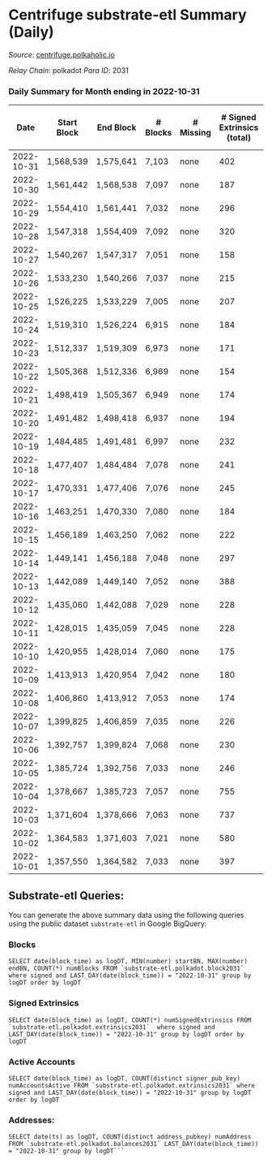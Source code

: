 # Centrifuge substrate-etl Summary (Daily)

_Source_: [centrifuge.polkaholic.io](https://centrifuge.polkaholic.io)

*Relay Chain*: polkadot
*Para ID*: 2031



### Daily Summary for Month ending in 2022-10-31


| Date | Start Block | End Block | # Blocks | # Missing | # Signed Extrinsics (total) | # Active Accounts | # Addresses with Balances | # Events | # Transfers | # XCM Transfers In | # XCM Transfers Out |
| ---- | ----------- | --------- | -------- | --------- | --------------------------- | ----------------- | ------------------------- | -------- | ----------- | ------------------ | ------------------- |
| 2022-10-31 | 1,568,539 | 1,575,641 | 7,103 | none | 402 | 103 | 43,198 | 17,218 | 146  |   |   |
| 2022-10-30 | 1,561,442 | 1,568,538 | 7,097 | none | 187 | 83 | 43,188 | 15,554 | 129  |   |   |
| 2022-10-29 | 1,554,410 | 1,561,441 | 7,032 | none | 296 | 105 |  | 16,194 | 219  |   |   |
| 2022-10-28 | 1,547,318 | 1,554,409 | 7,092 | none | 320 | 54 | 43,169 | 16,773 | 90  |   |   |
| 2022-10-27 | 1,540,267 | 1,547,317 | 7,051 | none | 158 | 54 |  | 15,266 | 92  |   |   |
| 2022-10-26 | 1,533,230 | 1,540,266 | 7,037 | none | 215 | 83 |  | 15,632 | 135  |   |   |
| 2022-10-25 | 1,526,225 | 1,533,229 | 7,005 | none | 207 | 88 | 43,152 | 15,559 | 128  |   |   |
| 2022-10-24 | 1,519,310 | 1,526,224 | 6,915 | none | 184 | 80 |  | 15,208 | 120  |   |   |
| 2022-10-23 | 1,512,337 | 1,519,309 | 6,973 | none | 171 | 62 | 43,136 | 15,172 | 104  |   |   |
| 2022-10-22 | 1,505,368 | 1,512,336 | 6,969 | none | 154 | 73 | 43,133 | 15,066 | 106  |   |   |
| 2022-10-21 | 1,498,419 | 1,505,367 | 6,949 | none | 174 | 78 |  | 15,155 | 125  |   |   |
| 2022-10-20 | 1,491,482 | 1,498,418 | 6,937 | none | 194 | 88 | 43,126 | 15,258 | 128  |   |   |
| 2022-10-19 | 1,484,485 | 1,491,481 | 6,997 | none | 232 | 100 |  | 15,721 | 138  |   |   |
| 2022-10-18 | 1,477,407 | 1,484,484 | 7,078 | none | 241 | 101 | 43,109 | 15,855 | 139  |   |   |
| 2022-10-17 | 1,470,331 | 1,477,406 | 7,076 | none | 245 | 112 | 43,097 | 15,953 | 163  |   |   |
| 2022-10-16 | 1,463,251 | 1,470,330 | 7,080 | none | 184 | 85 | 43,088 | 15,496 | 128  |   |   |
| 2022-10-15 | 1,456,189 | 1,463,250 | 7,062 | none | 222 | 99 | 43,084 | 15,705 | 156  |   |   |
| 2022-10-14 | 1,449,141 | 1,456,188 | 7,048 | none | 297 | 110 | 43,073 | 16,195 | 200  |   |   |
| 2022-10-13 | 1,442,089 | 1,449,140 | 7,052 | none | 388 | 98 |  | 16,792 | 174  |   |   |
| 2022-10-12 | 1,435,060 | 1,442,088 | 7,029 | none | 228 | 103 | 43,050 | 15,744 | 134  |   |   |
| 2022-10-11 | 1,428,015 | 1,435,059 | 7,045 | none | 228 | 92 | 43,041 | 15,749 | 185  |   |   |
| 2022-10-10 | 1,420,955 | 1,428,014 | 7,060 | none | 175 | 73 | 43,031 | 15,424 | 118  |   |   |
| 2022-10-09 | 1,413,913 | 1,420,954 | 7,042 | none | 180 | 75 | 43,023 | 15,369 | 119  |   |   |
| 2022-10-08 | 1,406,860 | 1,413,912 | 7,053 | none | 174 | 78 | 43,016 | 15,367 | 120  |   |   |
| 2022-10-07 | 1,399,825 | 1,406,859 | 7,035 | none | 226 | 99 | 43,007 | 15,688 | 141  |   |   |
| 2022-10-06 | 1,392,757 | 1,399,824 | 7,068 | none | 230 | 97 | 42,995 | 15,849 | 165  |   |   |
| 2022-10-05 | 1,385,724 | 1,392,756 | 7,033 | none | 246 | 97 | 42,979 | 15,796 | 142  |   |   |
| 2022-10-04 | 1,378,667 | 1,385,723 | 7,057 | none | 755 | 113 |  | 18,928 | 132  |   |   |
| 2022-10-03 | 1,371,604 | 1,378,666 | 7,063 | none | 737 | 141 | 42,962 | 18,882 | 172  |   |   |
| 2022-10-02 | 1,364,583 | 1,371,603 | 7,021 | none | 580 | 115 |  | 17,805 | 109  |   |   |
| 2022-10-01 | 1,357,550 | 1,364,582 | 7,033 | none | 397 | 96 |  | 16,789 | 108  |   |   |

## Substrate-etl Queries:
You can generate the above summary data using the following queries using the public dataset `substrate-etl` in Google BigQuery:


### Blocks
```
SELECT date(block_time) as logDT, MIN(number) startBN, MAX(number) endBN, COUNT(*) numBlocks FROM `substrate-etl.polkadot.block2031`  where signed and LAST_DAY(date(block_time)) = "2022-10-31" group by logDT order by logDT
```


### Signed Extrinsics
```
SELECT date(block_time) as logDT, COUNT(*) numSignedExtrinsics FROM `substrate-etl.polkadot.extrinsics2031`  where signed and LAST_DAY(date(block_time)) = "2022-10-31" group by logDT order by logDT
```


### Active Accounts
```
SELECT date(block_time) as logDT, COUNT(distinct signer_pub_key) numAccountsActive FROM `substrate-etl.polkadot.extrinsics2031` where signed and LAST_DAY(date(block_time)) = "2022-10-31" group by logDT order by logDT
```


### Addresses:
```
SELECT date(ts) as logDT, COUNT(distinct address_pubkey) numAddress FROM `substrate-etl.polkadot.balances2031` LAST_DAY(date(block_time)) = "2022-10-31" group by logDT```

